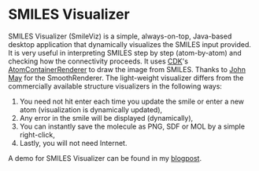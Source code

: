 SMILES Visualizer
========

SMILES Visualizer (SmileViz) is a simple, always-on-top, Java-based desktop application that dynamically visualizes the SMILES input provided. It is very useful in interpreting SMILES step by step (atom-by-atom) and checking how the connectivity proceeds. It uses [CDK](http://sourceforge.net/apps/mediawiki/cdk/index.php?title=Main_Page)'s [AtomContainerRenderer](http://pele.farmbio.uu.se/nightly-1.3.1/cdk-javadoc-1.4.0/org/openscience/cdk/renderer/AtomContainerRenderer.html) to draw the image from SMILES. Thanks to [John May](https://plus.google.com/+JohnMay/about) for the SmoothRenderer. The light-weight visualizer differs from the commercially available structure visualizers in the following ways:

1. You need not hit enter each time you update the smile or enter a new atom (visualization is dynamically updated),
2. Any error in the smile will be displayed (dynamically),
3. You can instantly save the molecule as PNG, SDF or MOL by a simple right-click,
4. Lastly, you will not need Internet.


A demo for SMILES Visualizer can be found in my [blogpost](http://vishalkpp.blogspot.de/2014/02/simple-smiles-visualizer.html).
